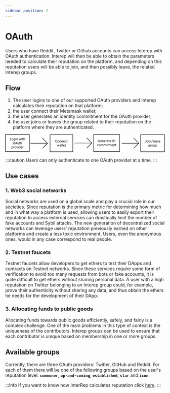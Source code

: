 ```yaml
---
sidebar_position: 2
---
```


# OAuth

Users who have Reddit, Twitter or Github accounts can access Interep with OAuth authentication. Interep will then be able to obtain the parameters needed to calculate their reputation on the platform, and depending on this reputation users will be able to join, and then possibly leave, the related Interep groups.

## Flow

1. The user logins to one of our supported OAuth providers and Interep calculates their reputation on that platform;
2. the user connect their Metamask wallet;
3. the user generates an identity commitment for the OAuth provider;
4. the user joins or leaves the group related to their reputation on the platform where they are authenticated.

![OAuth flow](/img/oauth_flow.svg)

:::caution
Users can only authenticate to one OAuth provider at a time.
:::

## Use cases

### 1. Web3 social networks

Social networks are used on a global scale and play a crucial role in our societies. Since reputation is the primary metric for determining how much and in what way a platform is used, allowing users to easily export their reputation to access external services can drastically limit the number of fake accounts and Sybil attacks. The new generation of decentralized social networks can leverage users' reputation previously earned on other platforms and create a less toxic environment. Users, even the anonymous ones, would in any case correspond to real people.

### 2. Testnet faucets

Testnet faucets allow developers to get ethers to test their DApps and contracts on Testnet networks. Since these services require some form of verification to avoid too many requests from bots or fake accounts, it is quite difficult to get ethers without sharing personal data. A user with a high reputation on Twitter belonging to an Interep group could, for example, prove their authenticity without sharing any data, and thus obtain the ethers he needs for the development of their DApp.

### 3. Allocating funds to public goods

Allocating funds towards public goods efficiently, safely, and fairly is a complex challenge. One of the main problems in this type of context is the uniqueness of the contributors. Interep groups can be used to ensure that each contributor is unique based on membership in one or more groups.

## Available groups

Currently, there are three OAuth providers: Twitter, GitHub and Reddit. For each of them there will be one of the following groups based on the user's reputation level: **`commoner`**, **`up-and-coming`**, **`established`**, **`star`** and **`icon`**.

:::info
If you want to know how InterRep calculates reputation click [here](/technical-reference/reputation/intro).
:::
